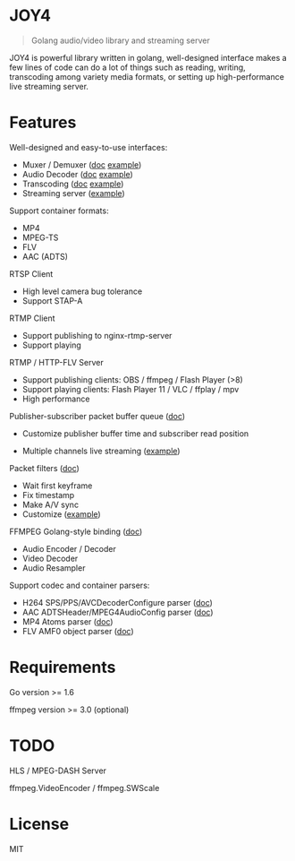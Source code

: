 # JOY4

> Golang audio/video library and streaming server

JOY4 is powerful library written in golang, well-designed interface makes a few lines of code can do a lot of things such as reading, writing, transcoding among variety media formats, or setting up high-performance live streaming server.

# Features 

Well-designed and easy-to-use interfaces:

- Muxer / Demuxer ([doc](https://godoc.org/github.com/strengine/core/av#Demuxer) [example](https://github.com/strengine/core/blob/master/examples/open_probe_file/main.go))
- Audio Decoder ([doc](https://godoc.org/github.com/strengine/core/av#AudioDecoder) [example](https://github.com/strengine/core/blob/master/examples/audio_decode/main.go))
- Transcoding ([doc](https://godoc.org/github.com/strengine/core/av/transcode) [example](https://github.com/strengine/core/blob/master/examples/transcode/main.go))
- Streaming server ([example](https://github.com/strengine/core/blob/master/examples/http_flv_and_rtmp_server/main.go))

Support container formats:

- MP4
- MPEG-TS
- FLV
- AAC (ADTS)

RTSP Client
- High level camera bug tolerance
- Support STAP-A

RTMP Client
- Support publishing to nginx-rtmp-server
- Support playing

RTMP / HTTP-FLV Server 
- Support publishing clients: OBS / ffmpeg / Flash Player (>8)
- Support playing clients: Flash Player 11 / VLC / ffplay / mpv
- High performance


Publisher-subscriber packet buffer queue ([doc](https://godoc.org/github.com/strengine/core/av/pubsub))

- Customize publisher buffer time and subscriber read position


- Multiple channels live streaming ([example](https://github.com/strengine/core/blob/master/examples/rtmp_server_channels/main.go))

Packet filters ([doc](https://godoc.org/github.com/strengine/core/av/pktque))

- Wait first keyframe
- Fix timestamp
- Make A/V sync
- Customize ([example](https://github.com/strengine/core/blob/master/examples/rtmp_server_channels/main.go#L19))

FFMPEG Golang-style binding ([doc](https://godoc.org/github.com/strengine/core/cgo/ffmpeg))
- Audio Encoder / Decoder
- Video Decoder
- Audio Resampler

Support codec and container parsers:

- H264 SPS/PPS/AVCDecoderConfigure parser ([doc](https://godoc.org/github.com/strengine/core/codec/h264parser))
- AAC ADTSHeader/MPEG4AudioConfig parser ([doc](https://godoc.org/github.com/strengine/core/codec/aacparser))
- MP4 Atoms parser ([doc](https://godoc.org/github.com/strengine/core/format/mp4/mp4io))
- FLV AMF0 object parser ([doc](https://godoc.org/github.com/strengine/core/format/flv/flvio))

# Requirements

Go version >= 1.6

ffmpeg version >= 3.0 (optional)

# TODO

HLS / MPEG-DASH Server

ffmpeg.VideoEncoder / ffmpeg.SWScale

# License

MIT
